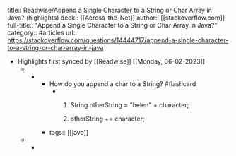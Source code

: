title:: Readwise/Append a Single Character to a String or Char Array in Java? (highlights)
deck:: [[Across-the-Net]]
author:: [[stackoverflow.com]]
full-title:: "Append a Single Character to a String or Char Array in Java?"
category:: #articles
url:: https://stackoverflow.com/questions/14444717/append-a-single-character-to-a-string-or-char-array-in-java

- Highlights first synced by [[Readwise]] [[Monday, 06-02-2023]]
	- -
		- How do you append a char to a String? #flashcard
			- 1. String otherString = "helen" + character;
			  
			  2. otherString +=  character;
		- tags:: [[java]]
	- -